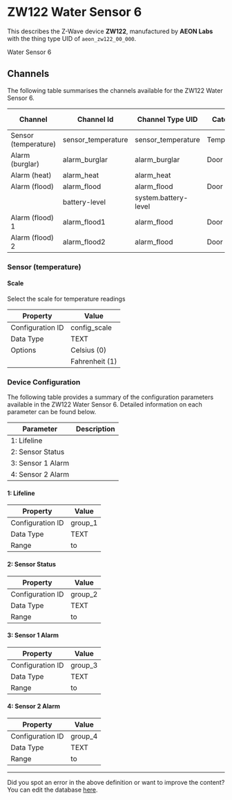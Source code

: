 
# ZW122 Water Sensor 6

This describes the Z-Wave device **ZW122**, manufactured by **AEON Labs** with the thing type UID of ```aeon_zw122_00_000```. 

Water Sensor 6

## Channels
The following table summarises the channels available for the ZW122 Water Sensor 6.

| Channel | Channel Id | Channel Type UID | Category | Item Type |
|---------|------------|------------------|----------|-----------|
| Sensor (temperature) | sensor_temperature | sensor_temperature | Temperature | Number |
| Alarm (burglar) | alarm_burglar | alarm_burglar | Door | Switch |
| Alarm (heat) | alarm_heat | alarm_heat |  | Switch |
| Alarm (flood) | alarm_flood | alarm_flood | Door | Switch |
|  | battery-level | system.battery-level |  |  |
| Alarm (flood) 1 | alarm_flood1 | alarm_flood | Door | Switch |
| Alarm (flood) 2 | alarm_flood2 | alarm_flood | Door | Switch |



### Sensor (temperature)

#### Scale

Select the scale for temperature readings


| Property         | Value    |
|------------------|----------|
| Configuration ID | config_scale |
| Data Type        | TEXT || Default Value | 0 |
| Options | Celsius (0) |
|  | Fahrenheit (1) |






### Device Configuration
The following table provides a summary of the configuration parameters available in the ZW122 Water Sensor 6.
Detailed information on each parameter can be found below.

| Parameter   | Description |
|-------------|-------------|
| 1: Lifeline |  |
| 2: Sensor Status |  |
| 3: Sensor 1 Alarm |  |
| 4: Sensor 2 Alarm |  |




#### 1: Lifeline




| Property         | Value    |
|------------------|----------|
| Configuration ID | group_1 |
| Data Type        | TEXT |
| Range |  to  |






#### 2: Sensor Status




| Property         | Value    |
|------------------|----------|
| Configuration ID | group_2 |
| Data Type        | TEXT |
| Range |  to  |






#### 3: Sensor 1 Alarm




| Property         | Value    |
|------------------|----------|
| Configuration ID | group_3 |
| Data Type        | TEXT |
| Range |  to  |






#### 4: Sensor 2 Alarm




| Property         | Value    |
|------------------|----------|
| Configuration ID | group_4 |
| Data Type        | TEXT |
| Range |  to  |






---

Did you spot an error in the above definition or want to improve the content?
You can edit the database [here](http://www.cd-jackson.com/index.php/zwave/zwave-device-database/zwave-device-list/devicesummary/721).

